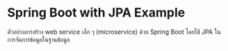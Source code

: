 # Spring Boot with JPA Example

ตัวอย่างการสร้าง web service เล็ก ๆ (microservice) ด้วย Spring Boot
โดยใช้่ JPA ในการจัดการข้อมูลในฐานข้อมูล